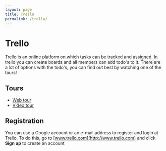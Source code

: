 ```yaml
---
layout: page
title: Trello
permalink: /trello/
---
```

# Trello
Trello is an online platform on which tasks can be tracked and assigned.
In trello you can create boards and all members can add todo's to it. There 
are a lot of options with the todo's, you can find out best by watching one of the tours!

## Tours
* [Web tour](https://trello.com/tour)
* [Video tour](https://fast.wistia.net/embed/iframe/zfss1tgtwl?autoPlay=true&controlsVisibleOnLoad=true&playerColor=006595&popover=true&version=v1&videoHeight=540&videoWidth=960)

## Registration
You can use a Google account or an e-mail address to register and login at Trello.
To do this, go to [www.trello.com](http://www.trello.com) and click **Sign up** to create an account